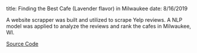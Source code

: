 title: Finding the Best Cafe (Lavender flavor) in Milwaukee
date: 8/16/2019

A website scrapper was built and utilized to scrape Yelp reviews. A NLP model was applied to analyze the reviews and rank the cafes in Milwaukee, WI.

<a href="https://github.com/ygeszvain/projects/blob/master/Scrape_Yelp_Reviews_Cafe.ipynb">Source Code</a><a></a>
